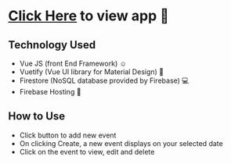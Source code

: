 # [Click Here](https://vuetify-calendar-23a4b.firebaseapp.com/) to view app 📅

## Technology Used
  - Vue JS (front End Framework) ☺
  - Vuetify (Vue UI library for Material Design) 💖
  - Firestore (NoSQL database provided by Firebase) 💻
  - Firebase Hosting 🌟

## How to Use
 - Click button to add new event
 - On clicking Create, a new event displays on your selected date
 - Click on the event to view, edit and delete
